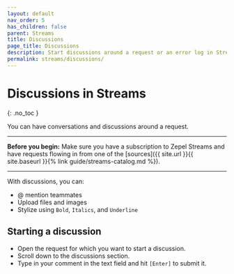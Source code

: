 ```yaml
---
layout: default
nav_order: 5
has_children: false
parent: Streams
title: Discussions
page_title: Discussions
description: Start discussions around a request or an error log in Streams
permalink: streams/discussions/
---
```


# Discussions in Streams
{: .no_toc }

You can have conversations and discussions around a request.

---

__Before you begin:__ Make sure you have a subscription to Zepel Streams and have requests flowing in from one of the [sources]({{ site.url }}{{ site.baseurl }}{% link guide/streams-catalog.md %}).

---

With discussions, you can:

- @ mention teammates
- Upload files and images
- Stylize using `Bold`, `Italics`, and `Underline`

## Starting a discussion

- Open the request for which you want to start a discussion.
- Scroll down to the discussions section.
- Type in your comment in the text field and hit `[Enter]` to submit it.
